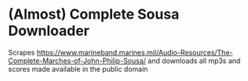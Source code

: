 # (Almost) Complete Sousa Downloader
 Scrapes https://www.marineband.marines.mil/Audio-Resources/The-Complete-Marches-of-John-Philip-Sousa/ and downloads all mp3s and scores made available in the public domain
